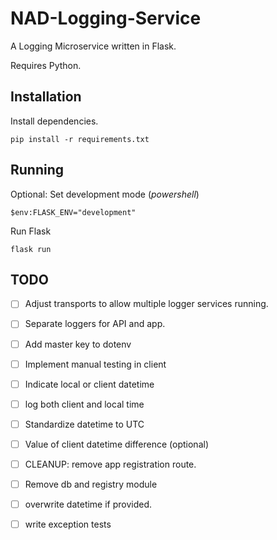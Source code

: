 # NAD-Logging-Service

A Logging Microservice written in Flask.

Requires Python.

## Installation

Install dependencies.

```
pip install -r requirements.txt
```

## Running

Optional: Set development mode (_powershell_)

```
$env:FLASK_ENV="development"
```

Run Flask

```
flask run
```

## TODO

- [ ] Adjust transports to allow multiple logger services running.
- [ ] Separate loggers for API and app.
- [ ] Add master key to dotenv
- [ ] Implement manual testing in client
- [ ] Indicate local or client datetime
- [ ] log both client and local time
- [ ] Standardize datetime to UTC
- [ ] Value of client datetime difference (optional)

- [ ] CLEANUP: remove app registration route.
- [ ] Remove db and registry module
- [ ] overwrite datetime if provided.
- [ ] write exception tests
